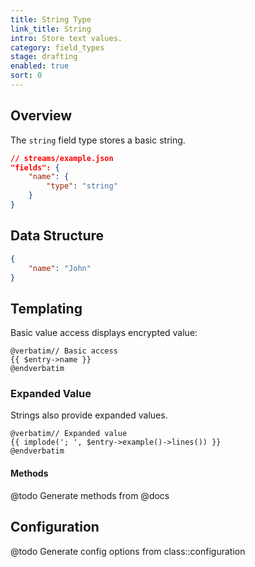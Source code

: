```yaml
---
title: String Type
link_title: String
intro: Store text values.
category: field_types
stage: drafting
enabled: true
sort: 0
---
```


## Overview

The `string` field type stores a basic string.

```json
// streams/example.json
"fields": {
    "name": {
        "type": "string"
    }
}
```

## Data Structure

```json
{
    "name": "John"
}
```

## Templating

Basic value access displays encrypted value:

```blade
@verbatim// Basic access
{{ $entry->name }}
@endverbatim
```

### Expanded Value

Strings also provide expanded values.

```blade
@verbatim// Expanded value
{{ implode('; ', $entry->example()->lines()) }}
@endverbatim
```

#### Methods

@todo Generate methods from @docs



## Configuration

@todo Generate config options from class::configuration
